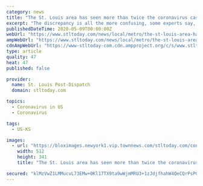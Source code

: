 ```yaml
---
category: news
title: "The St. Louis area has seen more than twice the coronavirus cases and three times the deaths as Kansas City. It's unclear why."
excerpt: "The discrepancy is all the more confusing, some experts say, because the timeline of each city’s coronavirus outbreaks and response actions initially seemed to unfold in such similar fashion."
publishedDateTime: 2020-05-09T00:00:00Z
webUrl: "https://www.stltoday.com/news/local/metro/the-st-louis-area-has-seen-more-than-twice-the-coronavirus-cases-and-three-times/article_adb3cc07-cf4e-520c-86e2-e882bee38609.html"
ampWebUrl: "https://www.stltoday.com/news/local/metro/the-st-louis-area-has-seen-more-than-twice-the-coronavirus-cases-and-three-times/article_adb3cc07-cf4e-520c-86e2-e882bee38609.amp.html"
cdnAmpWebUrl: "https://www-stltoday-com.cdn.ampproject.org/c/s/www.stltoday.com/news/local/metro/the-st-louis-area-has-seen-more-than-twice-the-coronavirus-cases-and-three-times/article_adb3cc07-cf4e-520c-86e2-e882bee38609.amp.html"
type: article
quality: 47
heat: 47
published: false

provider:
  name: St. Louis Post-Dispatch
  domain: stltoday.com

topics:
  - Coronavirus in US
  - Coronavirus

tags:
  - US-KS

images:
  - url: "https://bloximages.newyork1.vip.townnews.com/stltoday.com/content/tncms/assets/v3/editorial/b/02/b0283f18-a2b2-554f-b8bb-bff4992fe0cf/5eb6283783b7e.image.jpg"
    width: 512
    height: 341
    title: "The St. Louis area has seen more than twice the coronavirus cases and three times the deaths as Kansas City. It's unclear why."

secured: "klMzVwZ1LMMucvL73EMw+0Kl17TX9ta9wWjmMRU3+1zJdjfhahW4QeCQrPsPGg0TGpf8IZkbCxC6vKa6O3LZd13ML9h72hI/ktdsRLVXrA1Xzly35I6REiy4XOlwaWJmZ4IRj8kykBdwkaapwYNeFY0O+oK56jwnQgdEW92h7ql6u0qvezfSh8ZIMIs0uWRKDGcX98ird4fQXnXPF2zi1nDOD5glkCY/NSnm33NxgFyXpT1VBSdFB7vM8dglrPXLCurPsoVdtGC2rT8tF0BEUKGTcAhvxUXrn6NRLKreWDa8Xg2gpkaLOn6R2VvAdXo/;Zk6Fo3Qeq95gkdnJv9jQ9w=="
---
```


